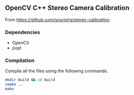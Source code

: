 ## OpenCV C++ Stereo Camera Calibration

From https://github.com/sourishg/stereo-calibration.

### Dependencies

- OpenCV
- popt

### Compilation

Compile all the files using the following commands.

```bash
mkdir build && cd build
cmake ..
make
```
